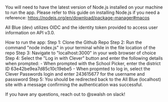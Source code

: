 You will need to have the latest version of Node.js installed on your machine to run the app. Please refer to this guide on installing Node.js if you need a reference: https://nodejs.org/en/download/package-manager#macos

All Blue (dev) utilizes OIDC and the identity token provided to access user information on API v3.0.

How to run the app:
  Step 1: Clone the Github Repo
  Step 2: Run the command "node index.js" in your terminal while in the file location of the repo
  Step 3: Navigate to "localhost:3000" in your web browser of choice
  Step 4: Select the "Log in with Clever" button and enter the following details when prompted:
    - When prompted with the School Picker, enter the district ID 63e42be9ea7d85c10c19ebe5
    - When propmted to log in, select the Clever Passwords login and enter 243615677 for the username and passsword
  Step 5: You should be redirected back to the All Blue (localhost) site with a message confirming the authentication was successful.

If you have any questions, reach out to @swalsh on slack!
